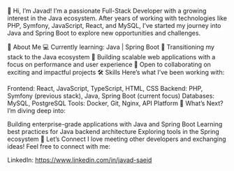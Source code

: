 👋 Hi, I’m Javad!
I’m a passionate Full-Stack Developer with a growing interest in the Java ecosystem. After years of working with technologies like PHP, Symfony, JavaScript, React, and MySQL, I’ve started my journey into Java and Spring Boot to explore new opportunities and challenges.

🌟 About Me
💻 Currently learning: Java | Spring Boot
🔄 Transitioning my stack to the Java ecosystem
🚀 Building scalable web applications with a focus on performance and user experience
🤝 Open to collaborating on exciting and impactful projects
🛠️ Skills
Here’s what I’ve been working with:

Frontend: React, JavaScript, TypeScript, HTML, CSS
Backend: PHP, Symfony (previous stack), Java, Spring Boot (current focus)
Databases: MySQL, PostgreSQL
Tools: Docker, Git, Nginx, API Platform
🌱 What’s Next?
I’m diving deep into:

Building enterprise-grade applications with Java and Spring Boot
Learning best practices for Java backend architecture
Exploring tools in the Spring ecosystem
🤝 Let’s Connect
I love meeting other developers and exchanging ideas! Feel free to connect with me:

LinkedIn: https://www.linkedin.com/in/javad-saeid
